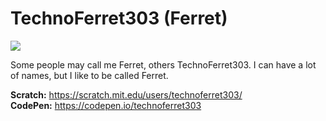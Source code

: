 <html>
  <head>
    
  </head>
  <body>
    <h1>TechnoFerret303 (Ferret)</h1>
    <img src="https://aviate.scratchers.tech/api/image/technoferret303?width=500&height=90&dark=true">
    <p>Some people may call me Ferret, others TechnoFerret303. I can have a lot of names, but I like to be called Ferret.</p>
    <p>
      <b>Scratch:</b> <a  href="https://scratch.mit.edu/users/technoferret303/">https://scratch.mit.edu/users/technoferret303/</a>
      <br>
      <b>CodePen:</b> <a  href="https://codepen.io/technoferret303">https://codepen.io/technoferret303</a>
    </p>
    </p>
  </body>
</html>

<!---
techno303games/techno303games is a ✨ special ✨ repository because its `README.md` (this file) appears on your GitHub profile.
You can click the Preview link to take a look at your changes.
--->
